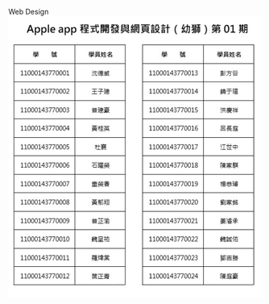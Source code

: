 Web Design
![1629942647457](https://raw.githubusercontent.com/arthurart/110Apple.app/main/images/1629942647457.jpg)
